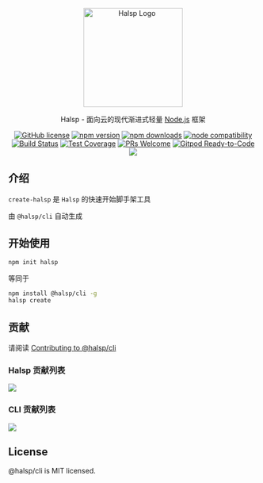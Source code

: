 <p align="center">
  <a href="https://halsp.org/" target="blank"><img src="https://halsp.org/images/logo.png" alt="Halsp Logo" width="200"/></a>
</p>

<p align="center">Halsp - 面向云的现代渐进式轻量 <a href="http://nodejs.org" target="_blank">Node.js</a> 框架</p>
<p align="center">
    <a href="https://github.com/halsp/core/blob/main/LICENSE" target="_blank"><img src="https://img.shields.io/badge/license-MIT-blue.svg" alt="GitHub license" /></a>
    <a href=""><img src="https://img.shields.io/npm/v/@halsp/core.svg" alt="npm version"></a>
    <a href=""><img src="https://badgen.net/npm/dt/@halsp/core" alt="npm downloads"></a>
    <a href="https://nodejs.org/en/about/releases/"><img src="https://img.shields.io/node/v/@halsp/core.svg" alt="node compatibility"></a>
    <a href="#"><img src="https://github.com/halsp/core/actions/workflows/test.yml/badge.svg?branch=main" alt="Build Status"></a>
    <a href="https://codecov.io/gh/halsp/core/branch/main"><img src="https://img.shields.io/codecov/c/github/halsp/core/main.svg" alt="Test Coverage"></a>
    <a href="https://github.com/halsp/core/pulls"><img src="https://img.shields.io/badge/PRs-welcome-brightgreen.svg" alt="PRs Welcome"></a>
    <a href="https://gitpod.io/#https://github.com/halsp/core"><img src="https://img.shields.io/badge/Gitpod-Ready--to--Code-blue?logo=gitpod" alt="Gitpod Ready-to-Code"></a>
    <a href="https://paypal.me/ihalwang" target="_blank"><img src="https://img.shields.io/badge/Donate-PayPal-ff3f59.svg"/></a>
</p>

## 介绍

`create-halsp` 是 `Halsp` 的快速开始脚手架工具

由 `@halsp/cli` 自动生成

## 开始使用

```sh
npm init halsp
```

等同于

```sh
npm install @halsp/cli -g
halsp create
```

## 贡献

请阅读 [Contributing to @halsp/cli](https://github.com/halsp/cli/blob/main/CONTRIBUTING.md)

### Halsp 贡献列表

<a href="https://github.com/halsp/core/graphs/contributors">
  <img src="https://contrib.rocks/image?repo=halsp/core" />
</a>

### CLI 贡献列表

<a href="https://github.com/halsp/cli/graphs/contributors">
  <img src="https://contrib.rocks/image?repo=halsp/cli" />
</a>

## License

@halsp/cli is MIT licensed.
